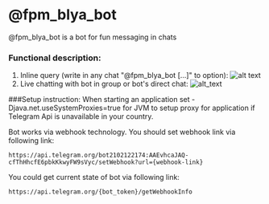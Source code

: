 # @fpm_blya_bot
@fpm_blya_bot is a bot for fun messaging in chats
### Functional description:
1. Inline query (write in any chat "@fpm_blya_bot [...]" to option):
![alt text](https://i.ibb.co/VvtYxXG/cock-size-inline-query.png)
2. Live chatting with bot in group or bot's direct chat:
![alt_text](https://i.ibb.co/3W1Ggx3/chat-cock-size.png)

###Setup instruction:
When starting an application set -Djava.net.useSystemProxies=true
for JVM to setup proxy for application if
Telegram Api is unavailable in your country.

Bot works via webhook technology. You should set webhook link via following link:

    https://api.telegram.org/bot2102122174:AAEvhcaJAQ-cfThHhcfE6pbkKkwyFW9sVyc/setWebhook?url={webhook-link}

You could get current state of bot via following link:

    https://api.telegram.org/{bot_token}/getWebhookInfo